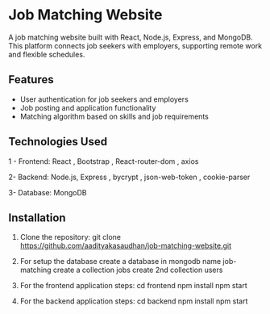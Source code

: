 # Job Matching Website

A job matching website built with React, Node.js, Express, and MongoDB. This platform connects job seekers with employers, supporting remote work and flexible schedules.

## Features

- User authentication for job seekers and employers
- Job posting and application functionality
- Matching algorithm based on skills and job requirements

## Technologies Used

1 - Frontend: React
    , Bootstrap
    , React-router-dom
    , axios
    
2- Backend: Node.js, Express
    , bycrypt
    , json-web-token
    , cookie-parser
    
3- Database: MongoDB

## Installation

1. Clone the repository: git clone https://github.com/aadityakasaudhan/job-matching-website.git
  
2. For setup the database
   create a database in mongodb name job-matching
   create a collection jobs
   create 2nd collection users

4. For the frontend application steps:
   cd frontend
   npm install
   npm start

5. For the backend application steps:
   cd backend
   npm install
   npm start


   
